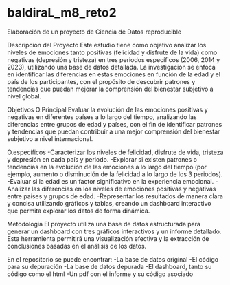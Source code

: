# baldiraL_m8_reto2
Elaboración de un proyecto de Ciencia de Datos reproducible

Descripción del Proyecto
Este estudio tiene como objetivo analizar los niveles de emociones tanto positivas (felicidad y disfrute de la vida) como negativas (depresión y tristeza) en tres periodos específicos (2006, 2014 y 2023), utilizando una base de datos detallada. La investigación se enfoca en identificar las diferencias en estas emociones en función de la edad y el país de los participantes, con el propósito de descubrir patrones y tendencias que puedan mejorar la comprensión del bienestar subjetivo a nivel global.

Objetivos
O.Principal
Evaluar la evolución de las emociones positivas y negativas en diferentes países a lo largo del tiempo, analizando las diferencias entre grupos de edad y países, con el fin de identificar patrones y tendencias que puedan contribuir a una mejor comprensión del bienestar subjetivo a nivel internacional.

O.específicos
-Caracterizar los niveles de felicidad, disfrute de vida, tristeza y depresión en cada país y periodo.
-Explorar si existen patrones o tendencias en la evolución de las emociones a lo largo del tiempo (por ejemplo, aumento o disminución de la felicidad a lo largo de los 3 periodos).
-Evaluar si la edad es un factor significativo en la experiencia emocional.
-Analizar las diferencias en los niveles de emociones positivas y negativas entre países y grupos de edad.
-Representar los resultados de manera clara y concisa utilizando gráficos y tablas, creando un dashboard interactivo que permita explorar los datos de forma dinámica.


Metodología
El proyecto utiliza una base de datos estructurada para generar un dashboard con tres gráficos interactivos y un informe detallado. Esta herramienta permitirá una visualización efectiva y la extracción de conclusiones basadas en el análisis de los datos.

En el repositorio se puede encontrar:
-La base de datos original
-El código para su depuración
-La base de datos depurada
-El dashboard, tanto su código como el html
-Un pdf con el informe y su código asociado
